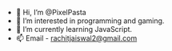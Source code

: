 - 👋 Hi, I’m @PixelPasta
- 👀 I’m interested in programming and gaming.
- 🌱 I’m currently learning JavaScript.
- 📫 Email - rachitjaiswal2@gmail.com


